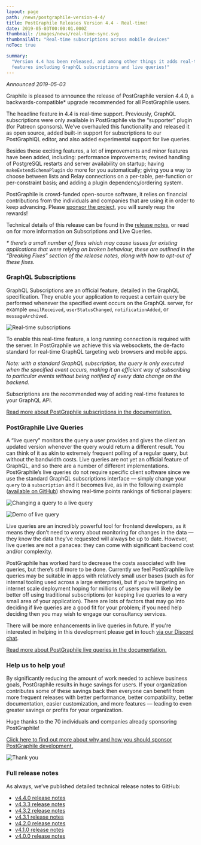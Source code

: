 ```yaml
---
layout: page
path: /news/postgraphile-version-4-4/
title: PostGraphile Releases Version 4.4 - Real-time!
date: 2019-05-03T00:00:01.000Z
thumbnail: /images/news/real-time-sync.svg
thumbnailAlt: "Real-time subscriptions across mobile devices"
noToc: true

summary:
  "Version 4.4 has been released, and among other things it adds real-time
  features including GraphQL subscriptions and live queries!"
---
```


_Announced 2019-05-03_

<p class='intro'>
Graphile is pleased to announce the release of PostGraphile version 4.4.0, a backwards-compatible* upgrade recommended for all PostGraphile users.
</p>

The headline feature in 4.4 is real-time support. Previously, GraphQL
subscriptions were only available in PostGraphile via the “supporter” plugin
(for Patreon sponsors). We’ve overhauled this functionality and released it as
open source, added built-in support for subscriptions to our PostGraphiQL
editor, and also added experimental support for live queries.

Besides these exciting features, a lot of improvements and minor features have
been added, including: performance improvements; revised handling of PostgreSQL
restarts and server availability on startup; having `makeExtendSchemaPlugin` do
more for you automatically; giving you a way to choose between lists and Relay
connections on a per-table, per-function or per-constraint basis; and adding a
plugin dependency/ordering system.

PostGraphile is crowd-funded open-source software, it relies on financial
contributions from the individuals and companies that are using it in order to
keep advancing. Please [sponsor the project](/sponsor/), you will surely reap
the rewards!

Technical details of this release can be found in the
[release notes](https://github.com/graphile/postgraphile/releases/tag/v4.4.0),
or read on for more information on Subscriptions and Live Queries.

_\* there’s a small number of fixes which may cause issues for existing
applications that were relying on broken behaviour, these are outlined in the
“Breaking Fixes” section of the release notes, along with how to opt-out of
these fixes._

### GraphQL Subscriptions

GraphQL Subscriptions are an official feature, detailed in the GraphQL
specification. They enable your application to request a certain query be
performed whenever the specified event occurs on the GraphQL server, for example
`emailReceived`, `userStatusChanged`, `notificationAdded`, or `messageArchived`.

<div class="tc">
<img alt="Real-time subscriptions" src="/images/news/real-time-sync.svg" style="max-height: 300px" />
</div>

To enable this real-time feature, a long running connection is required with the
server. In PostGraphile we achieve this via websockets, the de-facto standard
for real-time GraphQL targeting web browsers and mobile apps.

_Note: with a standard GraphQL subscription, the query is only executed when the
specified event occurs, making it an efficient way of subscribing to particular
events without being notified of every data change on the backend._

Subscriptions are the recommended way of adding real-time features to your
GraphQL API.

[Read more about PostGraphile subscriptions in the documentation.](/postgraphile/subscriptions/)

### PostGraphile Live Queries

A “live query” monitors the query a user provides and gives the client an
updated version whenever the query would return a different result. You can
think of it as akin to extremely frequent polling of a regular query, but
without the bandwidth costs. Live queries are not yet an official feature of
GraphQL, and so there are a number of different implementations. PostGraphile’s
live queries do not require specific client software since we use the standard
GraphQL subscriptions interface — simply change your `query` to a `subscription`
and it becomes live, as in the following example
([available on GitHub](https://github.com/graphile/livesotope)) showing
real-time points rankings of fictional players:

<div class="tc">
<img alt="Changing a query to a live query" src="/images/query2subscription.png" style="max-height: 230px" />
</div>

<p></p>

<div class="tc">
<img alt="Demo of live query" src="/images/live_demo_rankings.gif" />
</div>

Live queries are an incredibly powerful tool for frontend developers, as it
means they don’t need to worry about monitoring for changes in the data — they
know the data they’ve requested will always be up to date. However, live queries
are not a panacea: they can come with significant backend cost and/or
complexity.

PostGraphile has worked hard to decrease the costs associated with live queries,
but there’s still more to be done. Currently we feel PostGraphile live queries
may be suitable in apps with relatively small user bases (such as for internal
tooling used across a large enterprise), but if you’re targeting an internet
scale deployment hoping for millions of users you will likely be better off
using traditional subscriptions (or keeping live queries to a very small area of
your application). There are lots of factors that may go into deciding if live
queries are a good fit for your problem; if you need help deciding then you may
wish to engage our consultancy services.

There will be more enhancements in live queries in future. If you're interested
in helping in this development please get in touch
[via our Discord chat](http://discord.gg/graphile).

[Read more about PostGraphile live queries in the documentation.](/postgraphile/live-queries/)

### Help us to help you!

By significantly reducing the amount of work needed to achieve business goals,
PostGraphile results in huge savings for users. If your organization contributes
some of these savings back then everyone can benefit from more frequent releases
with better performance, better compatibility, better documentation, easier
customization, and more features — leading to even greater savings or profits
for your organization.

Huge thanks to the 70 individuals and companies already sponsoring PostGraphile!

[Click here to find out more about why and how you should sponsor PostGraphile development.](/sponsor/)

<div class="tc">
<img alt="Thank you" src="/images/thanks.png" />
</div>

### Full release notes

As always, we’ve published detailed technical release notes to GitHub:

- [v4.4.0 release notes](https://github.com/graphile/postgraphile/releases/tag/v4.4.0)
- [v4.3.3 release notes](https://github.com/graphile/postgraphile/releases/tag/v4.3.3)
- [v4.3.2 release notes](https://github.com/graphile/postgraphile/releases/tag/v4.3.2)
- [v4.3.1 release notes](https://github.com/graphile/postgraphile/releases/tag/v4.3.1)
- [v4.2.0 release notes](https://github.com/graphile/postgraphile/releases/tag/v4.2.0)
- [v4.1.0 release notes](https://github.com/graphile/postgraphile/releases/tag/v4.1.0)
- [v4.0.0 release notes](https://github.com/graphile/postgraphile/releases/tag/v4.0.0)
